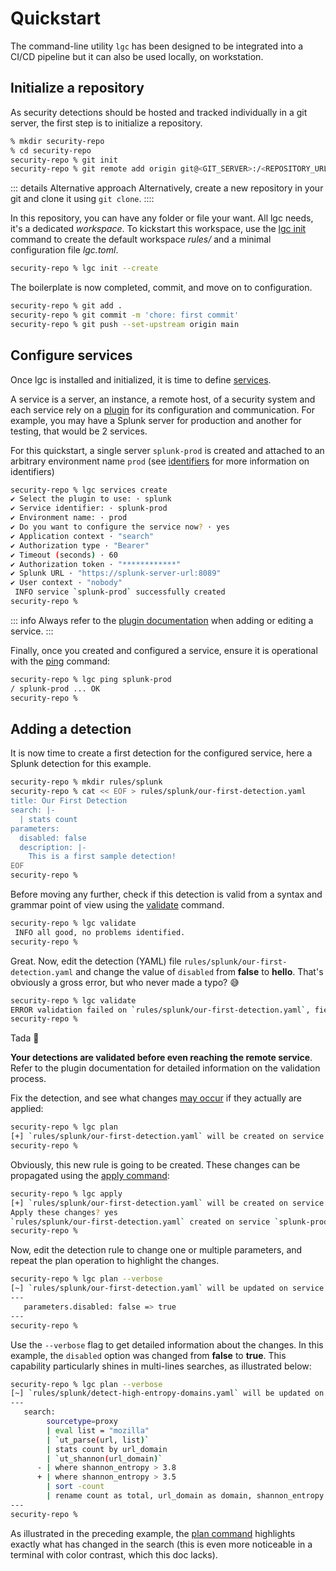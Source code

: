 # Quickstart

The command-line utility `lgc` has been designed to be integrated into a CI/CD pipeline but it can also be used locally, on workstation.

## Initialize a repository

As security detections should be hosted and tracked individually in a git server, the first step is to initialize a repository.

```bash
% mkdir security-repo
% cd security-repo
security-repo % git init
security-repo % git remote add origin git@<GIT_SERVER>:/<REPOSITORY_URL>.git
```

::: details Alternative approach
Alternatively, create a new repository in your git and clone it using `git clone`.
::::

In this repository, you can have any folder or file your want. All lgc needs, it's a dedicated _workspace_. To kickstart this workspace, use the [lgc init](../commands/init.md) command to create the default workspace _rules/_ and a minimal configuration file _lgc.toml_.

```bash
security-repo % lgc init --create
```

The boilerplate is now completed, commit, and move on to configuration.

```bash
security-repo % git add .
security-repo % git commit -m 'chore: first commit'
security-repo % git push --set-upstream origin main
```

## Configure services

Once lgc is installed and initialized, it is time to define [services](../commands/services.md).

A service is a server, an instance, a remote host, of a security system and each service rely on a [plugin](../plugins/index.md) for its configuration and communication. For example, you may have a Splunk server for production and another for testing, that would be 2 services.

For this quickstart, a single server `splunk-prod` is created and attached to an arbitrary environment name `prod` (see [identifiers](../concepts/identifiers.md) for more information on identifiers)

```bash
security-repo % lgc services create
✔ Select the plugin to use: · splunk
✔ Service identifier: · splunk-prod
✔ Environment name: · prod
✔ Do you want to configure the service now? · yes
✔ Application context · "search"
✔ Authorization type · "Bearer"
✔ Timeout (seconds) · 60
✔ Authorization token · "************"
✔ Splunk URL · "https://splunk-server-url:8089"
✔ User context · "nobody"
 INFO service `splunk-prod` successfully created
security-repo %
```

::: info
Always refer to the [plugin documentation](../plugins/index.md) when adding or editing a service.
:::

Finally, once you created and configured a service, ensure it is operational with the [ping](../commands/ping.md) command:

```bash
security-repo % lgc ping splunk-prod
/ splunk-prod ... OK
security-repo %
```

## Adding a detection

It is now time to create a first detection for the configured service, here a Splunk detection for this example.

```bash
security-repo % mkdir rules/splunk
security-repo % cat << EOF > rules/splunk/our-first-detection.yaml
title: Our First Detection
search: |-
  | stats count
parameters:
  disabled: false
  description: |-
    This is a first sample detection!
EOF
security-repo %
```

Before moving any further, check if this detection is valid from a syntax and grammar point of view using the [validate](../commands/validate.md) command.

```bash
security-repo % lgc validate
 INFO all good, no problems identified.
security-repo %
```

Great. Now, edit the detection (YAML) file `rules/splunk/our-first-detection.yaml` and change the value of `disabled` from **false** to **hello**. That's obviously a gross error, but who never made a typo? :sweat_smile:

```bash
security-repo % lgc validate
ERROR validation failed on `rules/splunk/our-first-detection.yaml`, field: `parameters.disabled`, error: invalid type: string "hello", expected a boolean
security-repo %
```

Tada :tada: 

**Your detections are validated before even reaching the remote service**. Refer to the plugin documentation for detailed information on the validation process.

Fix the detection, and see what changes [may occur](../commands/plan.md) if they actually are applied:

```bash
security-repo % lgc plan
[+] `rules/splunk/our-first-detection.yaml` will be created on service `splunk-prod`
security-repo %
```

Obviously, this new rule is going to be created. These changes can be propagated using the [apply command](../commands/apply.md):

```bash
security-repo % lgc apply
[+] `rules/splunk/our-first-detection.yaml` will be created on service `splunk-prod`
Apply these changes? yes
`rules/splunk/our-first-detection.yaml` created on service `splunk-prod`
security-repo %
```

Now, edit the detection rule to change one or multiple parameters, and repeat the plan operation to highlight the changes.

```bash
security-repo % lgc plan --verbose
[~] `rules/splunk/our-first-detection.yaml` will be updated on service `splunk-prod`
---
   parameters.disabled: false => true
---
security-repo %
```

Use the `--verbose` flag to get detailed information about the changes. In this example, the `disabled` option was changed from **false** to **true**. This capability particularly shines in multi-lines searches, as illustrated below:

```bash
security-repo % lgc plan --verbose
[~] `rules/splunk/detect-high-entropy-domains.yaml` will be updated on service `splunk-prod`
---
   search:
        sourcetype=proxy
        | eval list = "mozilla"
        | `ut_parse(url, list)`
        | stats count by url_domain
        | `ut_shannon(url_domain)`
      - | where shannon_entropy > 3.8
      + | where shannon_entropy > 3.5
        | sort -count
        | rename count as total, url_domain as domain, shannon_entropy as entropy
---
security-repo %
```

As illustrated in the preceding example, the [plan command](../commands/plan.md) highlights exactly what has changed in the search (this is even more noticeable in a terminal with color contrast, which this doc lacks). 
